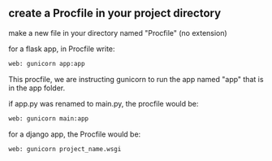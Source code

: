 ## create a Procfile in your project directory

make a new file in your directory named "Procfile" (no extension)


for a flask app, in Procfile write:
```bash
web: gunicorn app:app
```

This procfile, we are instructing gunicorn to run the app named "app" that is in the app folder.

if app.py was renamed to main.py, the procfile would be:
```bash
web: gunicorn main:app
```

for a django app, the Procfile would be:
```bash
web: gunicorn project_name.wsgi
```
